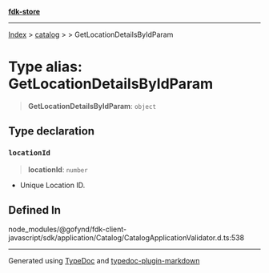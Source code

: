 [**fdk-store**](../../../README.md)
***

[Index](../../../API.md) > [catalog](../../README.md) > [<internal>](../README.md) > GetLocationDetailsByIdParam

# Type alias: GetLocationDetailsByIdParam

> **GetLocationDetailsByIdParam**: `object`

## Type declaration

### `locationId`

> **locationId**: `number`

- Unique Location ID.

## Defined In

node\_modules/@gofynd/fdk-client-javascript/sdk/application/Catalog/CatalogApplicationValidator.d.ts:538

***
Generated using [TypeDoc](https://typedoc.org/) and [typedoc-plugin-markdown](https://www.npmjs.com/package/typedoc-plugin-markdown)
